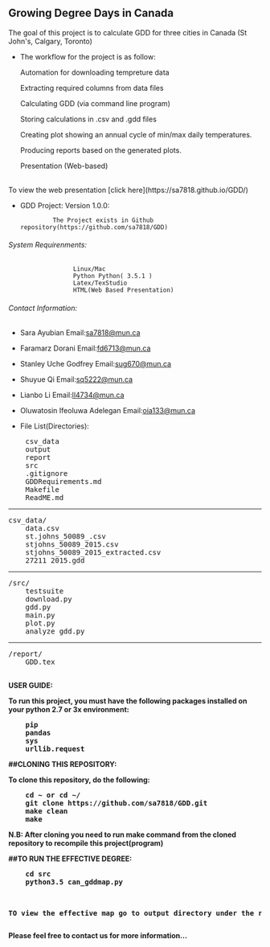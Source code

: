 ## Growing Degree Days in Canada

The goal of this project is to calculate GDD for three cities in Canada (St John's, Calgary, Toronto)
- The workflow for the project is as follow:

    Automation for downloading tempreture data

    Extracting required columns from data files

    Calculating GDD (via command line program)

    Storing calculations in .csv and .gdd files

    Creating plot showing an annual cycle of min/max daily temperatures.

    Producing reports based on the generated plots.

    Presentation (Web-based)

<br>
To view the web presentation [click here](https://sa7818.github.io/GDD/)
<br>


- GDD Project:
                     Version 1.0.0:

               The Project exists in Github repository(https://github.com/sa7818/GDD)
###### System Requirenments:
                      Linux/Mac
                      Python Python( 3.5.1 )
                      Latex/TexStudio
                      HTML(Web Based Presentation)

######  Contact Information:

- Sara Ayubian                   Email:sa7818@mun.ca
- Faramarz Dorani                Email:fd6713@mun.ca
- Stanley Uche Godfrey           Email:sug670@mun.ca
- Shuyue Qi                      Email:sq5222@mun.ca
- Lianbo Li                      Email:ll4734@mun.ca
- Oluwatosin Ifeoluwa Adelegan   Email:oia133@mun.ca

- File List(Directories):

<pre>
 	csv_data 
	output
	report 
	src 
	.gitignore 	
	GDDRequirements.md 	
	Makefile 
	ReadME.md
</pre>
---------
<pre>
csv_data/ 
	data.csv 
	st.johns_50089_.csv 
	stjohns_50089_2015.csv 
	stjohns_50089_2015_extracted.csv
	27211_2015.gdd
</pre>
-----
<pre>
/src/
 	testsuite 
	download.py 
	gdd.py 	
	main.py 
	plot.py
	analyze_gdd.py
</pre>
------
<pre>
/report/
 	GDD.tex
 </pre>

<b>USER GUIDE:<b>
<p> To run this project, you must have the following packages installed on your python 2.7 or 3x environment:
<pre>
	pip
	pandas
	sys
	urllib.request
</pre>
</p>

##CLONING THIS REPOSITORY:
<p> To clone this repository, do the following:
<pre>
	cd ~ or cd ~/<Workspace>
	git clone https://github.com/sa7818/GDD.git
	make clean
	make
</pre>
</p>
<p><b>N.B:</b> After cloning you need to run <b>make</b> command from the cloned repository to recompile this project(program)
</br>

##TO RUN THE EFFECTIVE DEGREE:
<pre>
	cd src
	python3.5 can_gddmap.py 
<br>
<p><b>TO view the effective map go to output directory under the repository and open the effec_degreeCanada.png<b>
</pre>


<b> Please feel free to contact us for more information...
